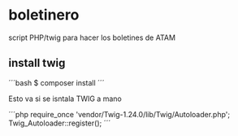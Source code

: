 # boletinero
script PHP/twig para hacer los boletines de ATAM

## install twig

´´´bash
$ composer install
´´´

Esto va si se isntala TWIG a mano

´´´php
require_once 'vendor/Twig-1.24.0/lib/Twig/Autoloader.php';
Twig_Autoloader::register();
´´´